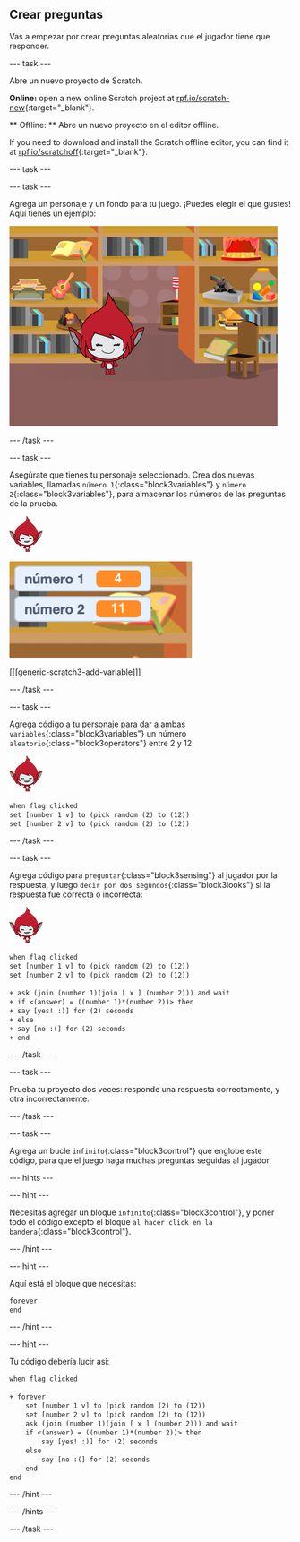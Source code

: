 ## Crear preguntas

Vas a empezar por crear preguntas aleatorias que el jugador tiene que responder.

\--- task \---

Abre un nuevo proyecto de Scratch.

**Online:** open a new online Scratch project at [rpf.io/scratch-new](https://rpf.io/scratch-new){:target="_blank"}.

** Offline: ** Abre un nuevo proyecto en el editor offline.

If you need to download and install the Scratch offline editor, you can find it at [rpf.io/scratchoff](https://rpf.io/scratchoff){:target="_blank"}.

\--- task \---

\--- task \---

Agrega un personaje y un fondo para tu juego. ¡Puedes elegir el que gustes! Aquí tienes un ejemplo:

![captura de pantalla](images/brain-setting.png)

\--- /task \---

\--- task \---

Asegúrate que tienes tu personaje seleccionado. Crea dos nuevas variables, llamadas `número 1`{:class="block3variables"} y `número 2`{:class="block3variables"}, para almacenar los números de las preguntas de la prueba.

![captura de pantalla](images/giga-sprite.png)

![captura de pantalla](images/brain-variables.png)

[[[generic-scratch3-add-variable]]]

\--- /task \---

\--- task \---

Agrega código a tu personaje para dar a ambas `variables`{:class="block3variables"} un número `aleatorio`{:class="block3operators"} entre 2 y 12.

![captura de pantalla](images/giga-sprite.png)

```blocks3
when flag clicked
set [number 1 v] to (pick random (2) to (12))
set [number 2 v] to (pick random (2) to (12))
```

\--- /task \---

\--- task \---

Agrega código para `preguntar`{:class="block3sensing"} al jugador por la respuesta, y luego `decir por dos segundos`{:class="block3looks"} si la respuesta fue correcta o incorrecta:

![captura de pantalla](images/giga-sprite.png)

```blocks3
when flag clicked
set [number 1 v] to (pick random (2) to (12))
set [number 2 v] to (pick random (2) to (12))

+ ask (join (number 1)(join [ x ] (number 2))) and wait
+ if <(answer) = ((number 1)*(number 2))> then
+ say [yes! :)] for (2) seconds
+ else
+ say [no :(] for (2) seconds
+ end
```

\--- /task \---

\--- task \---

Prueba tu proyecto dos veces: responde una respuesta correctamente, y otra incorrectamente.

\--- /task \---

\--- task \---

Agrega un bucle `infinito`{:class="block3control"} que englobe este código, para que el juego haga muchas preguntas seguidas al jugador.

\--- hints \---

\--- hint \---

Necesitas agregar un bloque `infinito`{:class="block3control"}, y poner todo el código excepto el bloque `al hacer click en la bandera`{:class="block3control"}.

\--- /hint \---

\--- hint \---

Aquí está el bloque que necesitas:

```blocks3
forever
end
```

\--- /hint \---

\--- hint \---

Tu código debería lucir así:

```blocks3
when flag clicked

+ forever
    set [number 1 v] to (pick random (2) to (12))
    set [number 2 v] to (pick random (2) to (12))
    ask (join (number 1)(join [ x ] (number 2))) and wait
    if <(answer) = ((number 1)*(number 2))> then
        say [yes! :)] for (2) seconds
    else
        say [no :(] for (2) seconds
    end
end
```

\--- /hint \---

\--- /hints \---

\--- /task \---